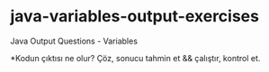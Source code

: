 # java-variables-output-exercises
Java Output Questions - Variables

*Kodun çıktısı ne olur? 
Çöz, sonucu tahmin et && çalıştır, kontrol et.    

